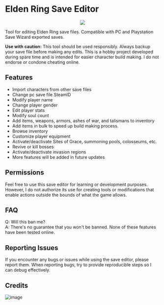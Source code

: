 # Elden Ring Save Editor

<p align="center">
  <img src="https://github.com/ClayAmore/ER-Save-Editor/assets/131625063/ac0d2a58-6a56-4444-acbb-8688079c53e5" />
</p>

Tool for editing Elden Ring save files. Compatible with PC and Playstation Save Wizard exported saves.

**Use with caution:** This tool should be used responsibly. Always backup your save file before making any edits. This is a hobby project developed during spare time and is intended for easier character build making. I do not endorse or condone cheating online.

## Features
- Import characters from other save files
- Change pc save file SteamID
- Modify player name
- Change player gender
- Edit player stats
- Modify soul count
- Add items, weapons, armors, ashes of war, and talismans to inventory
- Add items in bulk to speed up build making process.
- Browse inventory
- Customize player equipment
- Activate/deactivate Sites of Grace, summoning pools, colosseums, etc.
- Revive or kill bosses
- Activate/deactivate invasion regions
- More features will be added in future updates

## Permissions
Feel free to use this save editor for learning or development purposes. However, I do not authorize its use for creating tools or modifications that enable actions outside the bounds of what the game allows.

## FAQ
Q: Will this ban me?<br/>
A: There's no guarantee that you won't be banned. None of these features have been tested online.

## Reporting Issues
If you encounter any bugs or issues while using the save editor, please report them. When reporting bugs, try to provide reproducible steps so I can debug effectively.

## Credits
![image](https://github.com/ClayAmore/ER-Save-Editor/assets/131625063/710c9ee6-c3df-4665-be6b-d96bce1ebf46)
